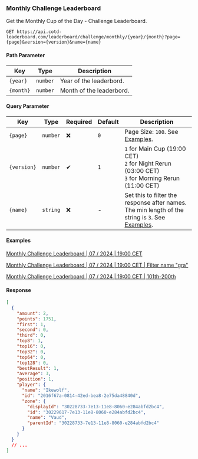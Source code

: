 ### Monthly Challenge Leaderboard

Get the Monthly Cup of the Day - Challenge Leaderboard.

```http
GET https://api.cotd-leaderboard.com/leaderboard/challenge/monthly/{year}/{month}?page={page}&version={version}&name={name}
```

#### Path Parameter

| Key       | Type     | Description              |
| --------- | -------- | ------------------------ |
| `{year}`  | `number` | Year of the leaderbord.  |
| `{month}` | `number` | Month of the leaderbord. |

#### Query Parameter

| Key         | Type     | Required | Default | Description                                                                                                  |
| ----------- | -------- | -------- | ------- | ------------------------------------------------------------------------------------------------------------ |
| `{page}`    | `number` | ❌       | `0`     | Page Size: `100`. See [Examples](#examples).                                                                 |
| `{version}` | `number` | ✔        | `1`     | `1` for Main Cup (19:00 CET)<br>`2` for Night Rerun (03:00 CET)<br>`3` for Morning Rerun (11:00 CET)         |
| `{name}`    | `string` | ❌       | -       | Set this to filter the response after names. The min length of the string is `3`. See [Examples](#examples). |

#### Examples

[Monthly Challenge Leaderboard | 07 / 2024 | 19:00 CET](https://api.cotd-leaderboard.com/leaderboard/challenge/monthly/2024/7?page=0&version=1)

[Monthly Challenge Leaderboard | 07 / 2024 | 19:00 CET | Filter name "gra"](https://api.cotd-leaderboard.com/leaderboard/challenge/monthly/2024/7?page=0&version=1&name=gra)

[Monthly Challenge Leaderboard | 07 / 2024 | 19:00 CET | 101th-200th](https://api.cotd-leaderboard.com/leaderboard/challenge/monthly/2024/7?page=1&version=1)

#### Response

```json
[
  {
    "amount": 2,
    "points": 1751,
    "first": 1,
    "second": 0,
    "third": 0,
    "top8": 1,
    "top16": 0,
    "top32": 0,
    "top64": 0,
    "top128": 0,
    "bestResult": 1,
    "average": 3,
    "position": 1,
    "player": {
      "name": "Ikewolf",
      "id": "2016f67a-0814-42ed-bea8-2e75da48840d",
      "zone": {
        "displayId": "30228733-7e13-11e8-8060-e284abfd2bc4",
        "id": "30229617-7e13-11e8-8060-e284abfd2bc4",
        "name": "Vaud",
        "parentId": "30228733-7e13-11e8-8060-e284abfd2bc4"
      }
    }
  }
  // ...
]
```
